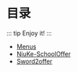 # 目录
::: tip
Enjoy it!
:::
* [Menus](/Menus/)
* [NiuKe-SchoolOffer](/NiuKe-SchoolOffer/)
* [Sword2offer](/Sword2offer/)
